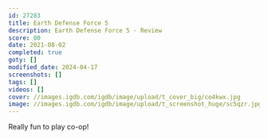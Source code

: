 ```yaml
---
id: 27283
title: Earth Defense Force 5
description: Earth Defense Force 5 - Review
score: 80
date: 2021-08-02
completed: true
goty: []
modified_date: 2024-04-17
screenshots: []
tags: []
videos: []
cover: //images.igdb.com/igdb/image/upload/t_cover_big/co4kwx.jpg
image: //images.igdb.com/igdb/image/upload/t_screenshot_huge/sc5qzr.jpg
---
```

Really fun to play co-op!